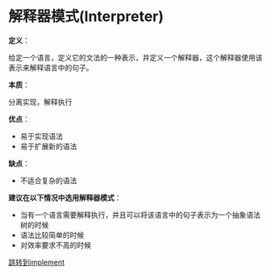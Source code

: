 # 解释器模式(Interpreter)

**定义**：

给定一个语言，定义它的文法的一种表示，并定义一个解释器，这个解释器使用该表示来解释语言中的句子。

**本质**：

分离实现，解释执行

**优点**：

- 易于实现语法
- 易于扩展新的语法

**缺点**：

- 不适合复杂的语法

**建议在以下情况中选用解释器模式**：

- 当有一个语言需要解释执行，并且可以将该语言中的句子表示为一个抽象语法树的时候
- 语法比较简单的时候
- 对效率要求不高的时候

[跳转到implement](../../implement/interpreter)